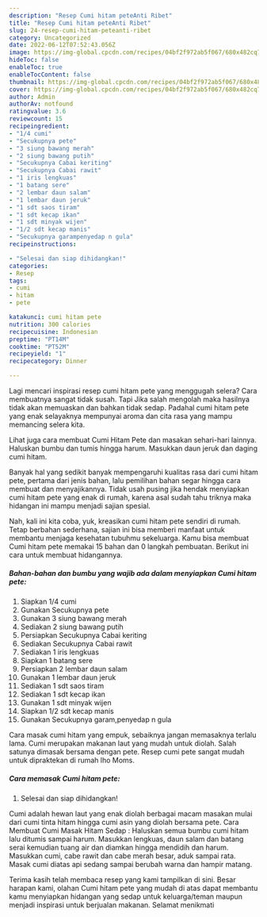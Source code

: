 ```yaml
---
description: "Resep Cumi hitam peteAnti Ribet"
title: "Resep Cumi hitam peteAnti Ribet"
slug: 24-resep-cumi-hitam-peteanti-ribet
category: Uncategorized
date: 2022-06-12T07:52:43.056Z
image: https://img-global.cpcdn.com/recipes/04bf2f972ab5f067/680x482cq70/cumi-hitam-pete-foto-resep-utama.jpg
hideToc: false
enableToc: true
enableTocContent: false
thumbnail: https://img-global.cpcdn.com/recipes/04bf2f972ab5f067/680x482cq70/cumi-hitam-pete-foto-resep-utama.jpg
cover: https://img-global.cpcdn.com/recipes/04bf2f972ab5f067/680x482cq70/cumi-hitam-pete-foto-resep-utama.jpg
author: Admin
authorAv: notfound
ratingvalue: 3.6
reviewcount: 15
recipeingredient:
- "1/4 cumi"
- "Secukupnya pete"
- "3 siung bawang merah"
- "2 siung bawang putih"
- "Secukupnya Cabai keriting"
- "Secukupnya Cabai rawit"
- "1 iris lengkuas"
- "1 batang sere"
- "2 lembar daun salam"
- "1 lembar daun jeruk"
- "1 sdt saos tiram"
- "1 sdt kecap ikan"
- "1 sdt minyak wijen"
- "1/2 sdt kecap manis"
- "Secukupnya garampenyedap n gula"
recipeinstructions:

- "Selesai dan siap dihidangkan!"
categories:
- Resep
tags:
- cumi
- hitam
- pete

katakunci: cumi hitam pete 
nutrition: 300 calories
recipecuisine: Indonesian
preptime: "PT14M"
cooktime: "PT52M"
recipeyield: "1"
recipecategory: Dinner

---
```



Lagi mencari inspirasi resep cumi hitam pete yang menggugah selera? Cara membuatnya sangat tidak susah. Tapi Jika salah mengolah maka hasilnya tidak akan memuaskan dan bahkan tidak sedap. Padahal cumi hitam pete yang enak selayaknya mempunyai aroma dan cita rasa yang mampu memancing selera kita.


Lihat juga cara membuat Cumi Hitam Pete dan masakan sehari-hari lainnya. Haluskan bumbu dan tumis hingga harum. Masukkan daun jeruk dan daging cumi hitam.

Banyak hal yang sedikit banyak mempengaruhi kualitas rasa dari cumi hitam pete, pertama dari jenis bahan, lalu pemilihan bahan segar hingga cara membuat dan menyajikannya. Tidak usah pusing jika hendak menyiapkan cumi hitam pete yang enak di rumah, karena asal sudah tahu triknya maka hidangan ini mampu menjadi sajian spesial.


Nah, kali ini kita coba, yuk, kreasikan cumi hitam pete sendiri di rumah. Tetap berbahan sederhana, sajian ini bisa memberi manfaat untuk membantu menjaga kesehatan tubuhmu sekeluarga. Kamu bisa membuat Cumi hitam pete memakai 15 bahan dan 0 langkah pembuatan. Berikut ini cara untuk membuat hidangannya.

<!--inarticleads1-->

##### Bahan-bahan dan bumbu yang wajib ada dalam menyiapkan Cumi hitam pete:

1. Siapkan 1/4 cumi
1. Gunakan Secukupnya pete
1. Gunakan 3 siung bawang merah
1. Sediakan 2 siung bawang putih
1. Persiapkan Secukupnya Cabai keriting
1. Sediakan Secukupnya Cabai rawit
1. Sediakan 1 iris lengkuas
1. Siapkan 1 batang sere
1. Persiapkan 2 lembar daun salam
1. Gunakan 1 lembar daun jeruk
1. Sediakan 1 sdt saos tiram
1. Sediakan 1 sdt kecap ikan
1. Gunakan 1 sdt minyak wijen
1. Siapkan 1/2 sdt kecap manis
1. Gunakan Secukupnya garam,penyedap n gula


Cara masak cumi hitam yang empuk, sebaiknya jangan memasaknya terlalu lama. Cumi merupakan makanan laut yang mudah untuk diolah. Salah satunya dimasak bersama dengan pete. Resep cumi pete sangat mudah untuk dipraktekan di rumah lho Moms. 

<!--inarticleads2-->

##### Cara memasak Cumi hitam pete:


1. Selesai dan siap dihidangkan!

Cumi adalah hewan laut yang enak diolah berbagai macam masakan mulai dari cumi tinta hitam hingga cumi asin yang diolah bersama pete. Cara Membuat Cumi Masak Hitam Sedap : Haluskan semua bumbu cumi hitam lalu ditumis sampai harum. Masukkan lengkuas, daun salam dan batang serai kemudian tuang air dan diamkan hingga mendidih dan harum. Masukkan cumi, cabe rawit dan cabe merah besar, aduk sampai rata. Masak cumi diatas api sedang sampai berubah warna dan hampir matang. 

Terima kasih telah membaca resep yang kami tampilkan di sini. Besar harapan kami, olahan Cumi hitam pete yang mudah di atas dapat membantu kamu menyiapkan hidangan yang sedap untuk keluarga/teman maupun menjadi inspirasi untuk berjualan makanan. Selamat menikmati
